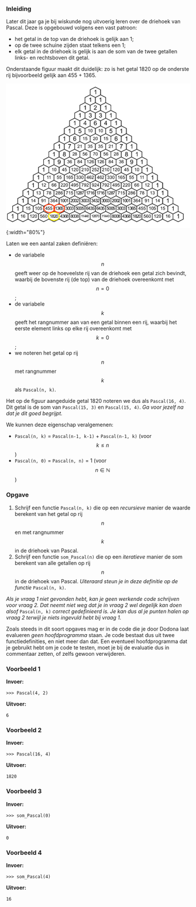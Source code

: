 ### Inleiding

Later dit jaar ga je bij wiskunde nog uitvoerig leren over de driehoek van Pascal. Deze is opgebouwd volgens een vast patroon: 
* het getal in de top van de driehoek is gelijk aan 1;
* op de twee schuine zijden staat telkens een 1;
* elk getal in de driehoek is gelijk is aan de som van de twee getallen links- en rechtsboven dit getal.

Onderstaande figuur maakt dit duidelijk: zo is het getal 1820 op de onderste rij bijvoorbeeld gelijk aan 455 + 1365.

![Driehoek van Pascal](media/driehoek.jpg){:width="80%"}

Laten we een aantal zaken definiëren:
* de variabele $$n$$ geeft weer op de hoeveelste rij van de driehoek een getal zich bevindt, waarbij de bovenste rij (de top) van de driehoek overeenkomt met $$n=0$$;
* de variabele $$k$$ geeft het rangnummer aan van een getal binnen een rij, waarbij het eerste element links op elke rij overeenkomt met $$k=0$$;
* we noteren het getal op rij $$n$$ met rangnummer $$k$$ als `Pascal(n, k)`.

Het op de figuur aangeduide getal 1820 noteren we dus als `Pascal(16, 4)`. Dit getal is de som van `Pascal(15, 3)` en `Pascal(15, 4)`. *Ga voor jezelf na dat je dit goed begrijpt.* 

We kunnen deze eigenschap veralgemenen:
* `Pascal(n, k)` = `Pascal(n-1, k-1)` + `Pascal(n-1, k)` (voor $$k \leq n$$)
* `Pascal(n, 0)` = `Pascal(n, n)` = 1 (voor $$n \in \mathbb{N}$$)


### Opgave

1. Schrijf een functie `Pascal(n, k)` die op een *recursieve* manier de waarde berekent van het getal op rij $$n$$ en met rangnummer $$k$$ in de driehoek van Pascal.
2. Schrijf een functie `som_Pascal(n)` die op een *iteratieve* manier de som berekent van alle getallen op rij $$n$$ in de driehoek van Pascal. *Uiteraard steun je in deze definitie op de functie* `Pascal(n, k)`.

*Als je vraag 1 niet gevonden hebt, kan je geen werkende code schrijven voor vraag 2. Dat neemt niet weg dat je in vraag 2 wel degelijk kan doen alsof* `Pascal(n, k)` *correct gedefinieerd is. Je kan dus al je punten halen op vraag 2 terwijl je niets ingevuld hebt bij vraag 1.*

Zoals steeds in dit soort opgaves mag er in de code die je door Dodona laat evalueren *geen hoofdprogramma* staan. Je code bestaat dus uit twee functiedefinities, en niet meer dan dat. Een eventueel hoofdprogramma dat je gebruikt hebt om je code te testen, moet je bij de evaluatie dus in commentaar zetten, of zelfs gewoon verwijderen.
 
### Voorbeeld 1

**Invoer:**

    >>> Pascal(4, 2)

**Uitvoer:**

    6

### Voorbeeld 2

**Invoer:**

    >>> Pascal(16, 4)

**Uitvoer:**

    1820

### Voorbeeld 3

**Invoer:**

    >>> som_Pascal(0)

**Uitvoer:**

    0

### Voorbeeld 4

**Invoer:**

    >>> som_Pascal(4)

**Uitvoer:**

    16